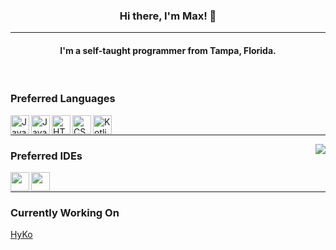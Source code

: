 <!--- Thanks to Scherso for the inspiration! https://github.com/Scherso/Scherso --->

<h3 align="middle">

   Hi there, I'm Max! 👋 

</h3>

<!-- <a href="https://discordapp.com/users/830161230337409074">
     <img
          align="middle" alt="Discord"
          src="https://img.shields.io/badge/-Max%239876-5865F2?&style=flat-square&logo=discord&logoColor=white"
     />
</a> -->

<hr>

<h4 align="middle">
     I'm a self-taught programmer from Tampa, Florida. <br>
<!--      Feel Free to add me on Discord -->
</h4>

<br />

### Preferred Languages

<a href="https://www.java.com/en/download/help/whatis_java.html">
     <img
         align="left" alt="Java" width="30px" height="30" 
         src="https://img.icons8.com/color/48/000000/java-coffee-cup-logo--v2.png"
     />
</a>

<a href="https://www.javascript.com/">
     <img
          align="left" alt="JavaScript" width="30" height="30"
          src="https://img.icons8.com/color/48/000000/javascript--v1.png"
     />
</a>

<a href="https://html.com/">
     <img
          align="left" alt="HTML" width="30" height="30"
          src="https://img.icons8.com/color/48/000000/html-5--v1.png"
     />
</a>

<a href="https://www.w3.org/Style/CSS/">
     <img
          align="left" alt="CSS" width="30" height="30"
          src="https://img.icons8.com/color/48/000000/css3.png"
     />
</a>

<a href="https://kotlinlang.org/">
     <img
          align="left" alt="Kotlin" width="30" height="30"
          src="https://upload.wikimedia.org/wikipedia/commons/0/06/Kotlin_Icon.svg"
     />
</a>



<br />

<hr>

<img align="right"
     src="https://github-readme-stats.vercel.app/api?username=exejar&show_icons=true&theme=radical"
/>

### Preferred IDEs

<a href="https://www.jetbrains.com/idea/">
     <img
         align="left" height="30"
         src="https://img.icons8.com/color/48/000000/intellij-idea.png"
     />
</a>

<a href="https://www.jetbrains.com/webstorm/">
     <img
         align="left" height="30"
         src="https://img.icons8.com/color/48/000000/webstorm.png"
     />
</a>

<br />

<hr>

### Currently Working On

<a href="https://github.com/exejar/HyKo">
     HyKo
</a>
